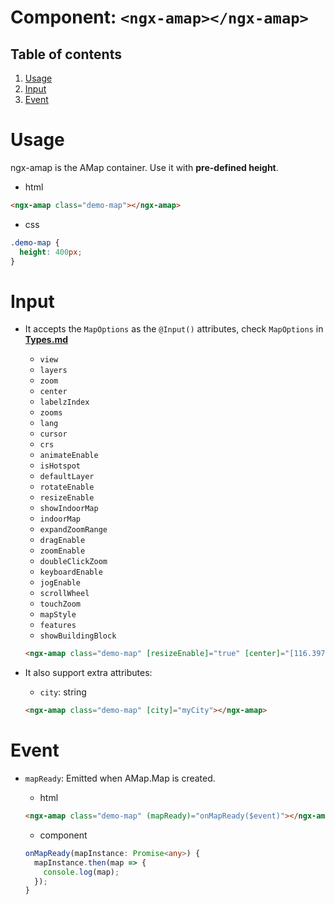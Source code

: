 # Component: `<ngx-amap></ngx-amap>`

## Table of contents 
1. [Usage](#usage)
2. [Input](#input)
3. [Event](#event)

# Usage
ngx-amap is the AMap container. Use it with **pre-defined height**.
  + html
  ```html
  <ngx-amap class="demo-map"></ngx-amap>
  ```

  + css
  ```css
  .demo-map {
    height: 400px;
  }
  ```

# Input
+ It accepts the `MapOptions` as the `@Input()` attributes, check `MapOptions` in [**Types.md**](https://github.com/xieziyu/ngx-amap/blob/master/docs/Types.md)
  + `view`
  + `layers`
  + `zoom`
  + `center`
  + `labelzIndex`
  + `zooms`
  + `lang`
  + `cursor`
  + `crs`
  + `animateEnable`
  + `isHotspot`
  + `defaultLayer`
  + `rotateEnable`
  + `resizeEnable`
  + `showIndoorMap`
  + `indoorMap`
  + `expandZoomRange`
  + `dragEnable`
  + `zoomEnable`
  + `doubleClickZoom`
  + `keyboardEnable`
  + `jogEnable`
  + `scrollWheel`
  + `touchZoom`
  + `mapStyle`
  + `features`
  + `showBuildingBlock`
  ```html
  <ngx-amap class="demo-map" [resizeEnable]="true" [center]="[116.397428, 39.90923]" [zoom]="13"></ngx-amap>
  ```

+ It also support extra attributes:
  + `city`: string
  ```html
  <ngx-amap class="demo-map" [city]="myCity"></ngx-amap>
  ```

# Event
+ `mapReady`: Emitted when AMap.Map is created.

  + html
  ```html
  <ngx-amap class="demo-map" (mapReady)="onMapReady($event)"></ngx-amap>
  ```

  + component
  ```typescript
  onMapReady(mapInstance: Promise<any>) {
    mapInstance.then(map => {
      console.log(map);
    });
  }
  ```